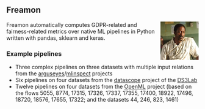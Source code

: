 ## Freamon

<img align="right" src="freamon.jpg"> Freamon automatically computes GDPR-related and fairness-related metrics over native ML pipelines in Python written with pandas, sklearn and keras. 


### Example pipelines

 * Three complex pipelines on three datasets with multiple input relations from the [arguseyes](https://github.com/schelterlabs/arguseyes)/[mlinspect](https://github.com/stefan-grafberger/mlinspect) projects 
 * Six pipelines on four datasets from the [datascope](https://github.com/DS3Lab/datascope-pipelines) project of the [DS3Lab](https://github.com/DS3Lab)
 * Twelve pipelines on four datasets from the [OpenML](https://www.openml.org) project (based on the flows 5055, 8774, 17315, 17326, 17337, 17355, 17400, 18922, 17496, 18720, 18576, 17655, 17322; and the datasets 44, 246, 823, 1461)
